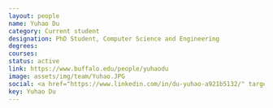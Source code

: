 ```yaml
---
layout: people
name: Yuhao Du
category: Current student
designation: PhD Student, Computer Science and Engineering
degrees: 
courses: 
status: active
link: https://www.buffalo.edu/people/yuhaodu
image: assets/img/team/Yuhao.JPG
social: <a href="https://www.linkedin.com/in/du-yuhao-a921b5132/" target="_blank"><i class="icofont-linkedin"></i></a><a href="https://twitter.com/yuhao_du_" target="_blank"><i class="icofont-twitter"></i></a><a href="https://yuhaodu.github.io/" target="_blank"><i class="icofont-web"></i></a><a href="mailto:yuhaodu@buffalo.edu" target="_blank"><i class="icofont-email"></i></a>
key: Yuhao Du
---
```


